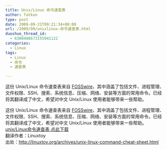 ```yaml
---
title: Unix/Linux 命令速查表
author: fatkun
type: post
date: 2009-09-21T09:21:34+00:00
url: /2009/09/unixlinux-命令速查表.html
duoshuo_thread_id:
  - 6300408673155941122
categories:
  - Linux
tags:
  - Linux
  - 命令
  - 速查表

---
```

这份 Unix/Linux 命令速查表来自 <a href="http://fosswire.com/2007/08/02/unixlinux-command-cheat-sheet/" target="_blank">FOSSwire</a>，其中涵盖了包括文件、进程管理、文件权限、SSH、搜索、系统信息、压缩、网络、安装等方面的常用命令。已经将其翻译成了中文，希望对中文 Unix/Linux 使用者能够带来一些帮助。
<!--more-->

  
这份 Unix/Linux 命令速查表来自 <a href="http://fosswire.com/2007/08/02/unixlinux-command-cheat-sheet/" target="_blank">FOSSwire</a>，其中涵盖了包括文件、进程管理、文件权限、SSH、搜索、系统信息、压缩、网络、安装等方面的常用命令。已经将其翻译成了中文，希望对中文 Unix/Linux 使用者能够带来一些帮助。  
<a href="http://fatkun.com/upload/2009/9/fwunixref.pdf" target="_blank">unix/Linux命令速查表,点此下载</a>  
翻译作者：Linuxtoy  
出处：http://linuxtoy.org/archives/unix-linux-command-cheat-sheet.html